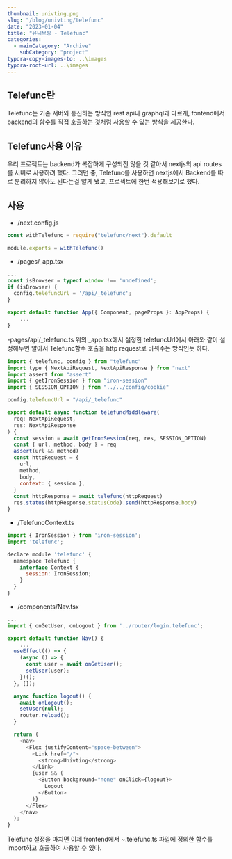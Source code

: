 ```yaml
---
thumbnail: univting.png
slug: "/blog/univting/telefunc"
date: "2023-01-04"
title: "유니브팅 - Telefunc"
categories:
  - mainCategory: "Archive"
    subCategory: "project"
typora-copy-images-to: ..\images
typora-root-url: ..\images
---
```


## Telefunc란

Telefunc는 기존 서버와 통신하는 방식인 rest api나 graphql과 다르게, fontend에서 backend의 함수를 직접 호출하는 것처럼 사용할 수 있는 방식을 제공한다.

## Telefunc사용 이유

우리 프로젝트는 backend가 복잡하게 구성되진 않을 것 같아서 nextjs의 api routes를 서버로 사용하려 했다.
그러던 중, Telefunc를 사용하면 nextjs에서 Backend를 따로 분리하지 않아도 된다는걸 알게 됐고, 프로젝트에 한번 적용해보기로 했다.

## 사용

- /next.config.js

```javascript
const withTelefunc = require("telefunc/next").default

module.exports = withTelefunc()
```

- /pages/\_app.tsx

```javascript
...
const isBrowser = typeof window !== 'undefined';
if (isBrowser) {
  config.telefuncUrl = '/api/_telefunc';
}

export default function App({ Component, pageProps }: AppProps) {
	...
}
```

-pages/api/\_telefunc.ts
위의 \_app.tsx에서 설정한 telefuncUrl에서 아래와 같이 설정해두면 알아서 Telefunc함수 호출을 http request로 바꿔주는 방식인듯 하다.

```javascript
import { telefunc, config } from "telefunc"
import type { NextApiRequest, NextApiResponse } from "next"
import assert from "assert"
import { getIronSession } from "iron-session"
import { SESSION_OPTION } from "../../config/cookie"

config.telefuncUrl = "/api/_telefunc"

export default async function telefuncMiddleware(
  req: NextApiRequest,
  res: NextApiResponse
) {
  const session = await getIronSession(req, res, SESSION_OPTION)
  const { url, method, body } = req
  assert(url && method)
  const httpRequest = {
    url,
    method,
    body,
    context: { session },
  }
  const httpResponse = await telefunc(httpRequest)
  res.status(httpResponse.statusCode).send(httpResponse.body)
}
```

- /TelefuncContext.ts

```javascript
import { IronSession } from 'iron-session';
import 'telefunc';

declare module 'telefunc' {
  namespace Telefunc {
    interface Context {
      session: IronSession;
    }
  }
}

```

- /components/Nav.tsx

```javascript
...
import { onGetUser, onLogout } from '../router/login.telefunc';

export default function Nav() {
	...
  useEffect(() => {
    (async () => {
      const user = await onGetUser();
      setUser(user);
    })();
  }, []);

  async function logout() {
    await onLogout();
    setUser(null);
    router.reload();
  }

  return (
    <nav>
      <Flex justifyContent="space-between">
        <Link href="/">
          <strong>Univting</strong>
        </Link>
        {user && (
          <Button background="none" onClick={logout}>
            Logout
          </Button>
        )}
      </Flex>
    </nav>
  );
}
```

Telefunc 설정을 마치면 이제 frontend에서 ~.telefunc.ts 파일에 정의한 함수를 import하고 호출하여 사용할 수 있다.
